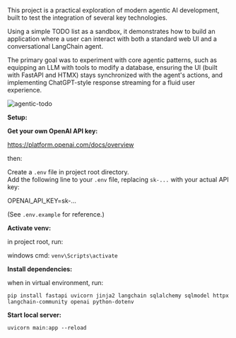 This project is a practical exploration of modern agentic AI development, built to test the integration of several key technologies. 

Using a simple TODO list as a sandbox, it demonstrates how to build an application where a user can interact with both a standard web UI and a conversational LangChain agent. 

The primary goal was to experiment with core agentic patterns, such as equipping an LLM with tools to modify a database, ensuring the UI (built with FastAPI and HTMX) stays synchronized with the agent's actions, and implementing ChatGPT-style response streaming for a fluid user experience.



![agentic-todo](https://github.com/user-attachments/assets/ab4f06d2-a9d6-47db-8cd8-c339c73fd4d2)


**Setup:**

**Get your own OpenAI API key:**

https://platform.openai.com/docs/overview

then:

Create a `.env` file in project root directory.  
Add the following line to your `.env` file, replacing `sk-...` with your actual API key:

OPENAI_API_KEY=sk-...

(See `.env.example` for reference.)



**Activate venv:**

in project root, run:

windows cmd: `venv\Scripts\activate`



**Install dependencies:**

when in virtual environment, run:

`pip install fastapi uvicorn jinja2 langchain sqlalchemy sqlmodel httpx langchain-community openai python-dotenv`



**Start local server:**

`uvicorn main:app --reload`

